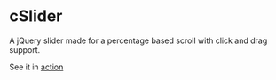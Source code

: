 # cSlider
A jQuery slider made for a percentage based scroll with click and drag support.

See it in [action](http://nickbeukema.github.io/cSlider/)
